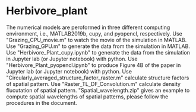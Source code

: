 # Herbivore_plant
The numerical models are peroformed in three different computing environment, i.e., MATLAB2019b, cupy, and pyopencl, respectively. 
Use "Grazing_CPU_movie.m" to watch the movie of the simulation in MATLAB.
Use "Grazing_GPU.m" to generate the data from the simulation in MATLAB.
Use "Herbivore_Plant_cupy.ipynb" to generate the data from the simulation in Jupyter lab (or Jupyter notebook) with python. 
Use "Herbivore_Plant_pyopencl.ipynb" to produce Figure 4B of the paper in Jupyter lab (or Jupyter notebook) with python.
Use "Circularly_averaged_structure_factor_raster.m" calculate structure factors of spatial pattern.
Use "Raster_TL_DF_Convolution.m" calculate density flucutation of spatial pattern.
"Spatial_wavelength.zip" gives an example to compute spatial wavelengths of spatial patterns, please follow the procedures in the document.
